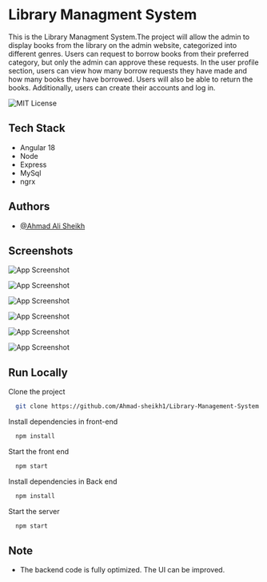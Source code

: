
# Library Managment System

This is the Library Managment System.The project will allow the admin to display books from the library on the admin website, categorized into different genres. Users can request to borrow books from their preferred category, but only the admin can approve these requests. In the user profile section, users can view how many borrow requests they have made and how many books they have borrowed. Users will also be able to return the books. Additionally, users can create their accounts and log in.

![MIT License](https://img.shields.io/badge/release-0.1-ok)


## Tech Stack

 - Angular 18 
 - Node
 - Express
 - MySql
 - ngrx 
## Authors

- [@Ahmad Ali Sheikh](https://github.com/Ahmad-sheikh1)


## Screenshots

![App Screenshot](https://yourimageshare.com/ib/KQ7rtGHEc6.webp)


![App Screenshot](https://yourimageshare.com/ib/RaXL5nQpLP.webp)

![App Screenshot](https://yourimageshare.com/ib/evNPwsjYcp.webp)

![App Screenshot](https://yourimageshare.com/ib/G7QV616KVT.webp)

![App Screenshot](https://yourimageshare.com/ib/aEwmboIeMR.webp)

![App Screenshot](https://yourimageshare.com/ib/Vi8BSeu1OR.webp)

## Run Locally

Clone the project

```bash
  git clone https://github.com/Ahmad-sheikh1/Library-Management-System.git
```



Install dependencies in front-end

```bash
  npm install
```

Start the front end

```bash
  npm start
```

Install dependencies in Back end

```bash
  npm install
```

Start the server

```bash
  npm start
```
## Note

- The backend code is fully optimized. The UI can be improved.